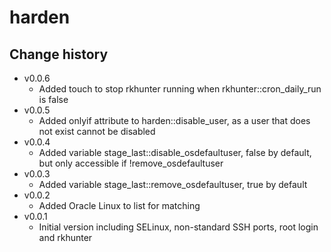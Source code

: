 harden
======

Change history
--------------

* v0.0.6
    * Added touch to stop rkhunter running when rkhunter::cron_daily_run is false
* v0.0.5
    * Added onlyif attribute to harden::disable_user, as a user that does not exist cannot be disabled
* v0.0.4
    * Added variable stage_last::disable_osdefaultuser, false by default, but only accessible if !remove_osdefaultuser
* v0.0.3
    * Added variable stage_last::remove_osdefaultuser, true by default
* v0.0.2
    * Added Oracle Linux to list for matching
* v0.0.1
    * Initial version including SELinux, non-standard SSH ports, root login and rkhunter